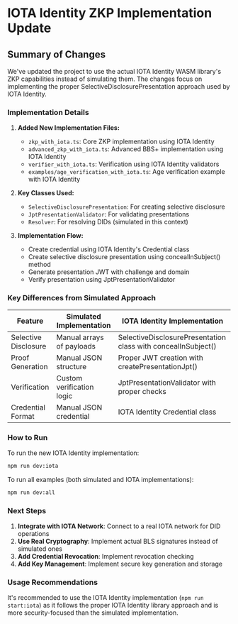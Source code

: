 # IOTA Identity ZKP Implementation Update

## Summary of Changes

We've updated the project to use the actual IOTA Identity WASM library's ZKP capabilities instead of simulating them. The changes focus on implementing the proper SelectiveDisclosurePresentation approach used by IOTA Identity.

### Implementation Details

1. **Added New Implementation Files:**

    - `zkp_with_iota.ts`: Core ZKP implementation using IOTA Identity
    - `advanced_zkp_with_iota.ts`: Advanced BBS+ implementation using IOTA Identity
    - `verifier_with_iota.ts`: Verification using IOTA Identity validators
    - `examples/age_verification_with_iota.ts`: Age verification example with IOTA Identity

2. **Key Classes Used:**

    - `SelectiveDisclosurePresentation`: For creating selective disclosure
    - `JptPresentationValidator`: For validating presentations
    - `Resolver`: For resolving DIDs (simulated in this context)

3. **Implementation Flow:**
    - Create credential using IOTA Identity's Credential class
    - Create selective disclosure presentation using concealInSubject() method
    - Generate presentation JWT with challenge and domain
    - Verify presentation using JptPresentationValidator

### Key Differences from Simulated Approach

| Feature              | Simulated Implementation  | IOTA Identity Implementation                                  |
| -------------------- | ------------------------- | ------------------------------------------------------------- |
| Selective Disclosure | Manual arrays of payloads | SelectiveDisclosurePresentation class with concealInSubject() |
| Proof Generation     | Manual JSON structure     | Proper JWT creation with createPresentationJpt()              |
| Verification         | Custom verification logic | JptPresentationValidator with proper checks                   |
| Credential Format    | Manual JSON credential    | IOTA Identity Credential class                                |

### How to Run

To run the new IOTA Identity implementation:

```bash
npm run dev:iota
```

To run all examples (both simulated and IOTA implementations):

```bash
npm run dev:all
```

### Next Steps

1. **Integrate with IOTA Network**: Connect to a real IOTA network for DID operations
2. **Use Real Cryptography**: Implement actual BLS signatures instead of simulated ones
3. **Add Credential Revocation**: Implement revocation checking
4. **Add Key Management**: Implement secure key generation and storage

### Usage Recommendations

It's recommended to use the IOTA Identity implementation (`npm run start:iota`) as it follows the proper IOTA Identity library approach and is more security-focused than the simulated implementation.
